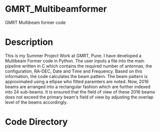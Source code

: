 # GMRT_Multibeamformer
GMRT Multibeam former code

# Description
This is my Summer Project Work at GMRT, Pune. I have developed a Multibeam Former code in Python. The user inputs a file into the main pipeline written in C which contains the required number of antennas, the configuration, RA-DEC, Date and Time and Frequency. Based on this information, the code calculates the beam pattern. The beam pattern is approximated using a ellipse who fitted paramters are noted. Now, 2016 beams are arranged into a rectangular fashion which are further indexed into 24 sub-beams. It is ensured that the field of view of these 2016 beams does not exceed the primary beam's field of view by adjusting the overlap level of the beams accordingly. 

# Code Directory 
